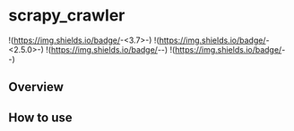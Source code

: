 # scrapy_crawler

!(https://img.shields.io/badge/<Python>-<3.7>-<blue>)
!(https://img.shields.io/badge/<Scrapy>-<2.5.0>-<blue>)
!(https://img.shields.io/badge/<macOS>-<test pass>-<green>)
!(https://img.shields.io/badge/<Ubuntu>-<test pass>-<green>)
  
## Overview

## How to use
